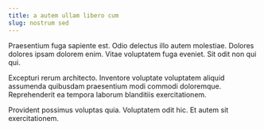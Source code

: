 ```yaml
---
title: a autem ullam libero cum
slug: nostrum sed
---
```


Praesentium fuga sapiente est. Odio delectus illo autem molestiae. Dolores dolores ipsam dolorem enim. Vitae voluptatem fuga eveniet. Sit odit non qui qui.

Excepturi rerum architecto. Inventore voluptate voluptatem aliquid assumenda quibusdam praesentium modi commodi doloremque. Reprehenderit ea tempora laborum blanditiis exercitationem.

Provident possimus voluptas quia. Voluptatem odit hic. Et autem sit exercitationem.
